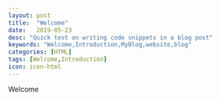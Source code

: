 ```yaml
---
layout: post
title:  "Welcome"
date:   2019-05-23
desc: "Quick test on writing code snippets in a blog post"
keywords: "Welcome,Introduction,MyBlog,website,blog"
categories: [HTML]
tags: [Welcome,Introduction]
icon: icon-html
---
```


Welcome